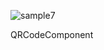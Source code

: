 ![sample7](https://github.com/imkarvendhan/imkarvendhan.github.io/assets/139115888/88913d03-ee54-4c09-b42e-d642cd94fa01)

QRCodeComponent
